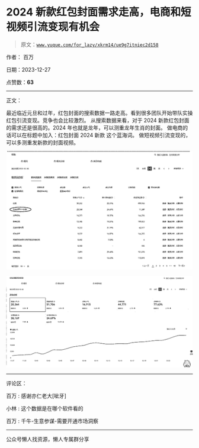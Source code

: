 # 2024 新款红包封面需求走高，电商和短视频引流变现有机会

> 原文：[`www.yuque.com/for_lazy/xkrm14/ue9g7itniec2d158`](https://www.yuque.com/for_lazy/xkrm14/ue9g7itniec2d158)

作者： 百万

日期：2023-12-27

点赞数：**63**

* * *

正文：

最近临近元旦和过年，红包封面的搜索数据一路走高。看到很多团队开始带队实操红包引流变现。竞争也会比较激烈。
从搜索数据来看，对于 2024 新款红包封面的需求还是很高的。2024 年也就是龙年，可以测重龙年生肖的封面。 做电商的话可以在标题中加入：红包封面 2024 新款
这个蓝海词。 做短视频引流变现的，可以多测重发新款的封面视频。

![](img/38ef482e2ee881bd81d6b95680a17950.png)

![](img/6674b76a909e36b36fc3848a3b5f060d.png)

* * *

评论区：

百万 : 感谢亦仁老大[呲牙]

小林 : 这个数据是在哪个软件看的

百万 : 千牛-生意参谋-需要开通市场洞察

* * *

公众号懒人找资源，懒人专属群分享